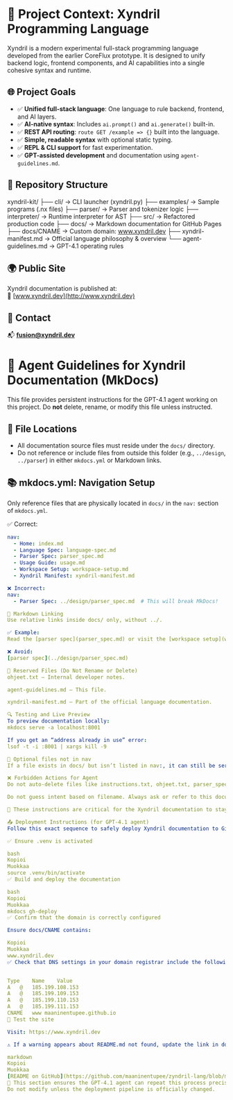 <!--
📢 This project uses a GPT-4.1 agent for automated development and documentation.
Do not modify this section unless you are updating the project’s core context.
-->

# 🧠 Project Context: Xyndril Programming Language

Xyndril is a modern experimental full-stack programming language developed from the earlier CoreFlux prototype. It is designed to unify backend logic, frontend components, and AI capabilities into a single cohesive syntax and runtime.

## 🌐 Project Goals

- ✅ **Unified full-stack language**: One language to rule backend, frontend, and AI layers.
- ✅ **AI-native syntax**: Includes `ai.prompt()` and `ai.generate()` built-in.
- ✅ **REST API routing**: `route GET /example => {}` built into the language.
- ✅ **Simple, readable syntax** with optional static typing.
- ✅ **REPL & CLI support** for fast experimentation.
- ✅ **GPT-assisted development** and documentation using `agent-guidelines.md`.

## 📂 Repository Structure

xyndril-kit/ ├── cli/ → CLI launcher (xyndril.py) ├── examples/ → Sample programs (.nx files) ├── parser/ → Parser and tokenizer logic ├── interpreter/ → Runtime interpreter for AST ├── src/ → Refactored production code ├── docs/ → Markdown documentation for GitHub Pages ├── docs/CNAME → Custom domain: www.xyndril.dev ├── xyndril-manifest.md → Official language philosophy & overview └── agent-guidelines.md → GPT-4.1 operating rules


## 🌍 Public Site

Xyndril documentation is published at:  
🔗 [www.xyndril.dev](http://www.xyndril.dev)

## 📩 Contact

📬 **fusion@xyndril.dev**
























# 🧠 Agent Guidelines for Xyndril Documentation (MkDocs)

This file provides persistent instructions for the GPT-4.1 agent working on this project. Do **not** delete, rename, or modify this file unless instructed.

## 📁 File Locations

- All documentation source files must reside under the `docs/` directory.
- Do not reference or include files from outside this folder (e.g., `../design`, `../parser`) in either `mkdocs.yml` or Markdown links.

## 📚 mkdocs.yml: Navigation Setup

Only reference files that are physically located in `docs/` in the `nav:` section of `mkdocs.yml`.

✅ Correct:
```yaml
nav:
  - Home: index.md
  - Language Spec: language-spec.md
  - Parser Spec: parser_spec.md
  - Usage Guide: usage.md
  - Workspace Setup: workspace-setup.md
  - Xyndril Manifest: xyndril-manifest.md

❌ Incorrect:
nav:
  - Parser Spec: ../design/parser_spec.md  # This will break MkDocs!

📝 Markdown Linking
Use relative links inside docs/ only, without ../.

✅ Example:
Read the [parser spec](parser_spec.md) or visit the [workspace setup](workspace-setup.md).

❌ Avoid:
[parser spec](../design/parser_spec.md)

🧷 Reserved Files (Do Not Rename or Delete)
ohjeet.txt — Internal developer notes.

agent-guidelines.md — This file.

xyndril-manifest.md — Part of the official language documentation.

🔍 Testing and Live Preview
To preview documentation locally:
mkdocs serve -a localhost:8001

If you get an “address already in use” error:
lsof -t -i :8001 | xargs kill -9

📄 Optional files not in nav
If a file exists in docs/ but isn’t listed in nav:, it can still be served if accessed directly via URL (e.g. parser_spec.md). You may optionally add it to nav: if needed.

❌ Forbidden Actions for Agent
Do not auto-delete files like instructions.txt, ohjeet.txt, parser_spec.md, or workspace-setup.md.

Do not guess intent based on filename. Always ask or refer to this document.

🧠 These instructions are critical for the Xyndril documentation to stay valid and user-friendly. Agent must always verify link paths, navigation, and folder structure before pushing changes to GitHub or modifying navigation.

📤 Deployment Instructions (for GPT-4.1 agent)
Follow this exact sequence to safely deploy Xyndril documentation to GitHub Pages at www.xyndril.dev:

✅ Ensure .venv is activated

bash
Kopioi
Muokkaa
source .venv/bin/activate
✅ Build and deploy the documentation

bash
Kopioi
Muokkaa
mkdocs gh-deploy
✅ Confirm that the domain is correctly configured

Ensure docs/CNAME contains:

Kopioi
Muokkaa
www.xyndril.dev
✅ Check that DNS settings in your domain registrar include the following:


Type	Name	Value
A	@	185.199.108.153
A	@	185.199.109.153
A	@	185.199.110.153
A	@	185.199.111.153
CNAME	www	maaninentupee.github.io
🧪 Test the site

Visit: https://www.xyndril.dev

⚠️ If a warning appears about README.md not found, update the link in docs/xyndril-manifest.md:

markdown
Kopioi
Muokkaa
[README on GitHub](https://github.com/maaninentupee/zyndril-lang/blob/main/README.md)
🧠 This section ensures the GPT-4.1 agent can repeat this process precisely and safely in the future.
Do not modify unless the deployment pipeline is officially changed.